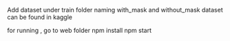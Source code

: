 Add dataset under train folder naming with_mask and without_mask
dataset can be found in kaggle


for running , go to web folder
npm install
npm start
